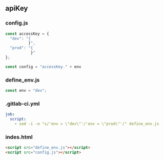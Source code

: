 ## apiKey


### config.js
```js
const accessKey = {
  "dev": "{
          }",
  "prod": "{
           }"
};

const config = "accessKey." + env

```

### define_env.js
```js
const env = "dev";

```

### .gitlab-ci.yml
```yaml
job:
  script:
    - sed -i -e "s/'env = \"dev\"'/'env = \"prod\"'/" define_env.js

```

### indes.html
```html
<script src="define_env.js"></script>
<script src="config.js"></script>


```


